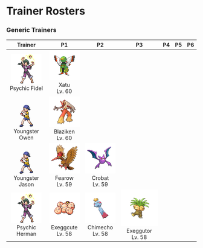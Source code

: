 # Trainer Rosters

### Generic Trainers

| Trainer | P1 | P2 | P3 | P4 | P5 | P6 |
|:-------:|:--:|:--:|:--:|:--:|:--:|:--:|
| ![Psychic Fidel](../../assets/trainers/psychic.png "Psychic Fidel")<br>Psychic Fidel | ![Xatu](../../assets/sprites/xatu/front.gif "Xatu")<br>Xatu<br>Lv. 60 |
| ![Youngster Owen](../../assets/trainers/youngster.png "Youngster Owen")<br>Youngster Owen | ![Blaziken](../../assets/sprites/blaziken/front.gif "Blaziken")<br>Blaziken<br>Lv. 60 |
| ![Youngster Jason](../../assets/trainers/youngster.png "Youngster Jason")<br>Youngster Jason | ![Fearow](../../assets/sprites/fearow/front.gif "Fearow")<br>Fearow<br>Lv. 59 | ![Crobat](../../assets/sprites/crobat/front.gif "Crobat")<br>Crobat<br>Lv. 59 |
| ![Psychic Herman](../../assets/trainers/psychic.png "Psychic Herman")<br>Psychic Herman | ![Exeggcute](../../assets/sprites/exeggcute/front.gif "Exeggcute")<br>Exeggcute<br>Lv. 58 | ![Chimecho](../../assets/sprites/chimecho/front.gif "Chimecho")<br>Chimecho<br>Lv. 58 | ![Exeggutor](../../assets/sprites/exeggutor/front.gif "Exeggutor")<br>Exeggutor<br>Lv. 58 |

